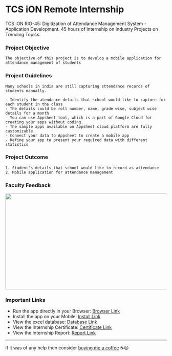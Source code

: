# TCS iON Remote Internship

TCS iON RIO-45: Digitization of Attendance Management System - Application Development. 45 hours of Internship on Industry Projects on Trending Topics.

### Project Objective

```
The objective of this project is to develop a mobile application for attendance management of students
```

### Project Guidelines

```
Many schools in india are still capturing sttendance records of students manually.

- Identify the atendance details that school would like to capture for each student in the class
- The details could be roll number, name, grade wise, subject wise details for a month
- You can use Appsheet tool, which is a part of Google Cloud for creating your apps without coding.
- The sample apps available on Appsheet cloud platform are fully customizable
- Connect your data to Appsheet to create a mobile app
- Refine your app to present your required data with different statistics
```

### Project Outcome

```
1. Student's details that school would like to record as attendance
2. Mobile application for attendance management
```

### Faculty Feedback

<p align="center">
  <kbd><img src="https://github.com/shubhadeepmandal394/tcs-remote-internship/blob/main/Project%20Report/Faculty%20Feedback.png" width="1000" height="300"></kbd>
</p>

### Important Links

- Run the app directly in your Browser: [Browser Link](https://www.appsheet.com/start/fba0d88e-f49e-4d6b-b8f1-b5d149cf607d)
- Install the app on your Mobile: [Install Link](https://www.appsheet.com/newshortcut/fba0d88e-f49e-4d6b-b8f1-b5d149cf607d)
- View the excel database: [Database Link](https://docs.google.com/spreadsheets/d/1-O6SMLyMEj7ZH80ZnKWfTRWm-92dL0vAESIaZ1eXQs0/edit?usp=sharing)
- View the Internship Certificate: [Certificate Link](https://drive.google.com/file/d/13SioPiOYwfASh8NOKwlSKpAS0pReGG2h/view?usp=sharing)
- View the Internship Report: [Report Link](https://drive.google.com/file/d/1hiGNaXsW3fMQCeqh9ly6fK4DWUApnKPy/view?usp=sharing)

<hr>

If it was of any help then consider [buying me a coffee](https://www.buymeacoffee.com/shubhadeep394) ☕😉
